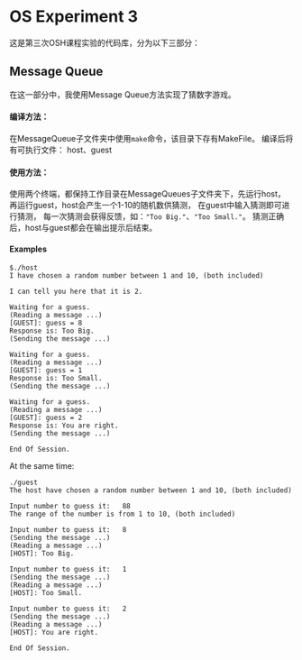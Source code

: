 # OS Experiment 3

这是第三次OSH课程实验的代码库，分为以下三部分：

## Message Queue

在这一部分中，我使用Message Queue方法实现了猜数字游戏。

#### 编译方法：

在MessageQueue子文件夹中使用`make`命令，该目录下存有MakeFile。
编译后将有可执行文件： host、guest

#### 使用方法：

使用两个终端，都保持工作目录在MessageQueues子文件夹下，先运行host，
再运行guest，host会产生一个1-10的随机数供猜测，
在guest中输入猜测即可进行猜测，
每一次猜测会获得反馈，如：`"Too Big."`、`"Too Small."`。
猜测正确后，host与guest都会在输出提示后结束。

#### Examples

```
$./host 
I have chosen a random number between 1 and 10, (both included)

I can tell you here that it is 2.

Waiting for a guess.
(Reading a message ...)
[GUEST]: guess = 8
Response is: Too Big.
(Sending the message ...)

Waiting for a guess.
(Reading a message ...)
[GUEST]: guess = 1
Response is: Too Small.
(Sending the message ...)

Waiting for a guess.
(Reading a message ...)
[GUEST]: guess = 2
Response is: You are right.
(Sending the message ...)

End Of Session.
```

At the same time:

```
./guest 
The host have chosen a random number between 1 and 10, (both included)

Input number to guess it:	88
The range of the number is from 1 to 10, (both included)

Input number to guess it:	8
(Sending the message ...)
(Reading a message ...)
[HOST]: Too Big.

Input number to guess it:	1
(Sending the message ...)
(Reading a message ...)
[HOST]: Too Small.

Input number to guess it:	2
(Sending the message ...)
(Reading a message ...)
[HOST]: You are right.

End Of Session.
```
